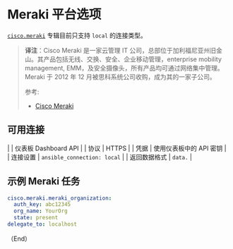 # Meraki 平台选项

[`cisco.meraki`](https://galaxy.ansible.com/ui/repo/published/cisco/meraki) 专辑目前只支持 `local` 的连接类型。

> **译注**：Cisco Meraki 是一家云管理 IT 公司，总部位于加利福尼亚州旧金山。其产品包括无线、交换、安全、企业移动管理，enterprise mobility management, EMM，及安全摄像头，所有产品均可通过网络集中管理。Meraki 于 2012 年 12 月被思科系统公司收购，成为其的一家子公司。
>
>
> 参考:
>
> - [Cisco Meraki](https://en.wikipedia.org/wiki/Cisco_Meraki)

## 可用连接


|  | 仪表板 Dashboard API |
| 协议 | HTTPS |
| 凭据 | 使用仪表板中的 API 密钥 |
| 连接设置 | `ansible_connection: local` |
| 返回数据格式 | `data.` |


## 示例 Meraki 任务

```yaml
cisco.meraki.meraki_organization:
  auth_key: abc12345
  org_name: YourOrg
  state: present
delegate_to: localhost
```

（End）



